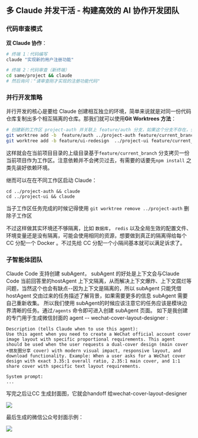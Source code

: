 ## 多 Claude 并发干活 - 构建高效的 AI 协作开发团队

### 代码审查模式

**双 Claude 协作**：

```bash
# 终端 1：代码编写
claude "实现新的用户注册功能"

# 终端 2：代码审查（新终端）
cd same/project && claude
# 然后询问："请审查刚才实现的注册功能代码"
```

### 并行开发策略

并行开发的核心是要给 Claude 创建相互独立的环境，简单来说就是对同一份代码仓库复制出多个相互隔离的仓库。那我们就可以使用**Git Worktrees 方法**：

```bash
# 创建新的工作区 project-auth 并关联上 feature/auth 分支，如果这个分支不存在，会自动创建
git worktree add -b  feature/auth ../project-auth feature/current_branch
git worktree add -b feature/ui-redesign  ../project-ui feature/current_branch
```

这样就会在当前项目目录的上级目录基于`feature/current_branch` 分支拷贝一份当前项目作为工作区。注意依赖并不会拷贝过去，有需要的话要先`npm install` 之类先装好依赖环境。

继而可以在在不同工作区启动 Claude：

```
cd ../project-auth && claude
cd ../project-ui && claude
```

当子工作区任务完成的时候记得使用 `git worktree remove ../project-auth` 删除子工作区

不过这样做其实环境还不够隔离，比如 `数据库`， `redis` 以及全局生效的配置文件、环境变量还是没有隔离，可能会使用相同的资源，想要做到真正的隔离得给每个 CC 分配一个 Docker 。不过先给 CC 分配一个小隔间基本就可以满足诉求了。

### 子智能体团队
Claude Code 支持创建 subAgent， subAgent 的好处是上下文会与Claude Code 当前回答里的hostAgent 上下文隔离，从而解决上下文爆炸、上下文腐烂等问题，当然这个也会有缺点--因为上下文是隔离的，所以 subAgent 只能凭借 hostAgent 交由过来的任务描述了解背景，如果需要更多的信息 subAgent 需要自己重新收集。
所以我们使用 subAgent的时候应该注意它的任务应该是模块边界清晰的任务。通过`/agents` 命令即可进入创建 subAgent 页面。
如下是我创建的专门用于生成微信封面的 agent -- wechat-cover-layout-designer  :

```
Description (tells Claude when to use this agent):                              
Use this agent when you need to create a WeChat official account cover image layout with specific proportional requirements. This agent should be used when the user requests a dual-cover design (main cover +朋友圈分享 cover) with modern visual impact, responsive layout, and download functionality. Example: When a user asks for a WeChat cover design with exact 3.35:1 overall ratio, 2.35:1 main cover, and 1:1 share cover with specific text layout requirements.

System prompt:
...              
```

写完之后让CC 生成封面图，它就会handoff 给wechat-cover-layout-designer 

![](https://xiaohui-zhangjiakou.oss-cn-zhangjiakou.aliyuncs.com/image/202508302115952.png)

最后生成的微信公众号封面示例：

![](https://xiaohui-zhangjiakou.oss-cn-zhangjiakou.aliyuncs.com/image/202508302152085.png)